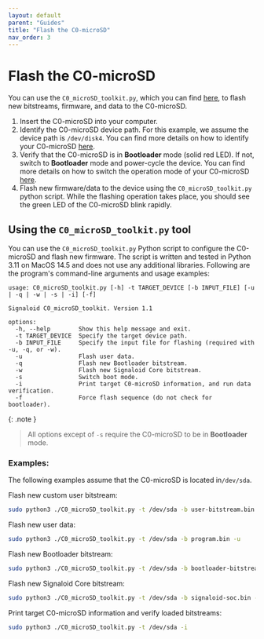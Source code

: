 ```yaml
---
layout: default
parent: "Guides"
title: "Flash the C0-microSD"
nav_order: 3
---
```


# Flash the C0-microSD
You can use the `C0_microSD_toolkit.py`, which you can find [here](https://github.com/signaloid/C0-microSD-utilities), to flash new bitstreams, firmware, and data to the C0-microSD. 

1. Insert the C0-microSD into your computer.
2. Identify the C0-microSD device path. For this example, we assume the device path is `/dev/disk4`. You can find more details on how to identify your C0-microSD [here](/guides/identify-c0-microsd.html).
3. Verify that the C0-microSD is in **Bootloader** mode (solid red LED). If not, switch to **Bootloader** mode and power-cycle the device. You can find more details on how to switch the operation mode of your C0-microSD [here](/guides/identify-c0-microsd.html).
4. Flash new firmware/data to the device using the `C0_microSD_toolkit.py` python script. While the flashing operation takes place, you should see the green LED of the C0-microSD blink rapidly.


## Using the `C0_microSD_toolkit.py` tool
You can use the `C0_microSD_toolkit.py` Python script to configure the C0-microSD and flash new
firmware. The script is written and tested in Python 3.11 on MacOS 14.5 and does not use any
additional libraries. Following are the program's command-line arguments and usage examples:

```
usage: C0_microSD_toolkit.py [-h] -t TARGET_DEVICE [-b INPUT_FILE] [-u | -q | -w | -s | -i] [-f]

Signaloid C0_microSD_toolkit. Version 1.1

options:
  -h, --help        Show this help message and exit.
  -t TARGET_DEVICE  Specify the target device path.
  -b INPUT_FILE     Specify the input file for flashing (required with -u, -q, or -w).
  -u                Flash user data.
  -q                Flash new Bootloader bitstream.
  -w                Flash new Signaloid Core bitstream.
  -s                Switch boot mode.
  -i                Print target C0-microSD information, and run data verification.
  -f                Force flash sequence (do not check for bootloader).
```

{: .note }
> All options except of `-s` require the C0-microSD to be in **Bootloader** mode. 

### Examples:
The following examples assume that the C0-microSD is located in`/dev/sda`.

Flash new custom user bitstream:
```sh
sudo python3 ./C0_microSD_toolkit.py -t /dev/sda -b user-bitstream.bin
```

Flash new user data:
```sh
sudo python3 ./C0_microSD_toolkit.py -t /dev/sda -b program.bin -u
```

Flash new Bootloader bitstream:
```sh
sudo python3 ./C0_microSD_toolkit.py -t /dev/sda -b bootloader-bitstream.bin -q
```

Flash new Signaloid Core bitstream:
```sh
sudo python3 ./C0_microSD_toolkit.py -t /dev/sda -b signaloid-soc.bin -w
```

Print target C0-microSD information and verify loaded bitstreams:
```sh
sudo python3 ./C0_microSD_toolkit.py -t /dev/sda -i
```
